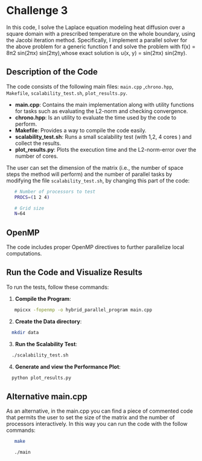 # Challenge 3

In this code, I solve the Laplace equation modeling heat diffusion over a square domain with a prescribed temperature on the whole boundary, using the Jacobi iteration method. Specifically, I implement a parallel solver for the above problem for a generic function f and solve the problem with f(x) = 8π2 sin(2πx) sin(2πy),whose exact solution is u(x, y) = sin(2πx) sin(2πy).

## Description of the Code

The code consists of the following main files: `main.cpp` ,`chrono.hpp`, `Makefile`, `scalability_test.sh`, `plot_results.py`.

- **main.cpp**: Contains the main implementation along with utility functions for tasks such as evaluating the L2-norm and checking convergence.
- **chrono.hpp**: Is an utility to evaluate the time used by the code to perform.
- **Makefile**: Provides a way to compile the code easily.
- **scalability_test.sh**: Runs a small scalability test (with 1,2, 4 cores ) and collect the results.
- **plot_results.py**: Plots the execution time and the L2-norm-error over the number of cores.


The user can set the dimension of the matrix (i.e., the number of space steps the method will perform) and the number of parallel tasks by modifying the file `scalability_test.sh`, by changing this part of the code:
```scalability_test.sh
   # Number of processors to test
   PROCS=(1 2 4)

   # Grid size
   N=64
```


## OpenMP

The code includes proper OpenMP directives to further parallelize local computations.

## Run the Code and Visualize Results

To run the tests, follow these commands:

1. **Compile the Program**:
```bash
   mpicxx -fopenmp -o hybrid_parallel_program main.cpp
```
2. **Create the Data directory**:
```bash
  mkdir data
```
3. **Run the Scalability Test**:
```bash
  ./scalability_test.sh
```
4. **Generate and view the Performance Plot**:
```bash
  python plot_results.py

```

## Alternative main.cpp
As an alternative, in the main.cpp you can find a piece of commented code that permits the user to set the size of the matrix and the number of processors interactively. In this way you can run the code with the follow commands:

```bash
   make
```
```bash
   ./main
```